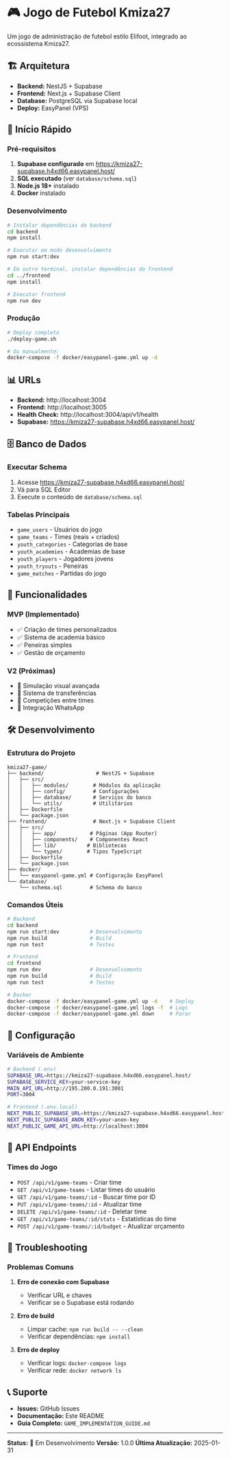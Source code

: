 # 🎮 Jogo de Futebol Kmiza27

Um jogo de administração de futebol estilo Elifoot, integrado ao ecossistema Kmiza27.

## 🏗️ Arquitetura

- **Backend:** NestJS + Supabase
- **Frontend:** Next.js + Supabase Client  
- **Database:** PostgreSQL via Supabase local
- **Deploy:** EasyPanel (VPS)

## 🚀 Início Rápido

### Pré-requisitos

1. **Supabase configurado** em https://kmiza27-supabase.h4xd66.easypanel.host/
2. **SQL executado** (ver `database/schema.sql`)
3. **Node.js 18+** instalado
4. **Docker** instalado

### Desenvolvimento

```bash
# Instalar dependências do backend
cd backend
npm install

# Executar em modo desenvolvimento
npm run start:dev

# Em outro terminal, instalar dependências do frontend
cd ../frontend
npm install

# Executar frontend
npm run dev
```

### Produção

```bash
# Deploy completo
./deploy-game.sh

# Ou manualmente:
docker-compose -f docker/easypanel-game.yml up -d
```

## 📊 URLs

- **Backend:** http://localhost:3004
- **Frontend:** http://localhost:3005  
- **Health Check:** http://localhost:3004/api/v1/health
- **Supabase:** https://kmiza27-supabase.h4xd66.easypanel.host/

## 🗄️ Banco de Dados

### Executar Schema

1. Acesse https://kmiza27-supabase.h4xd66.easypanel.host/
2. Vá para SQL Editor
3. Execute o conteúdo de `database/schema.sql`

### Tabelas Principais

- `game_users` - Usuários do jogo
- `game_teams` - Times (reais + criados)
- `youth_categories` - Categorias de base
- `youth_academies` - Academias de base
- `youth_players` - Jogadores jovens
- `youth_tryouts` - Peneiras
- `game_matches` - Partidas do jogo

## 🎯 Funcionalidades

### MVP (Implementado)
- ✅ Criação de times personalizados
- ✅ Sistema de academia básico
- ✅ Peneiras simples
- ✅ Gestão de orçamento

### V2 (Próximas)
- 🔄 Simulação visual avançada
- 🔄 Sistema de transferências
- 🔄 Competições entre times
- 🔄 Integração WhatsApp

## 🛠️ Desenvolvimento

### Estrutura do Projeto

```
kmiza27-game/
├── backend/                 # NestJS + Supabase
│   ├── src/
│   │   ├── modules/        # Módulos da aplicação
│   │   ├── config/         # Configurações
│   │   ├── database/       # Serviços do banco
│   │   └── utils/          # Utilitários
│   ├── Dockerfile
│   └── package.json
├── frontend/               # Next.js + Supabase Client
│   ├── src/
│   │   ├── app/           # Páginas (App Router)
│   │   ├── components/    # Componentes React
│   │   ├── lib/          # Bibliotecas
│   │   └── types/        # Tipos TypeScript
│   ├── Dockerfile
│   └── package.json
├── docker/
│   └── easypanel-game.yml # Configuração EasyPanel
└── database/
    └── schema.sql         # Schema do banco
```

### Comandos Úteis

```bash
# Backend
cd backend
npm run start:dev          # Desenvolvimento
npm run build              # Build
npm run test               # Testes

# Frontend  
cd frontend
npm run dev                # Desenvolvimento
npm run build              # Build
npm run test               # Testes

# Docker
docker-compose -f docker/easypanel-game.yml up -d    # Deploy
docker-compose -f docker/easypanel-game.yml logs -f  # Logs
docker-compose -f docker/easypanel-game.yml down     # Parar
```

## 🔧 Configuração

### Variáveis de Ambiente

```bash
# Backend (.env)
SUPABASE_URL=https://kmiza27-supabase.h4xd66.easypanel.host/
SUPABASE_SERVICE_KEY=your-service-key
MAIN_API_URL=http://195.200.0.191:3001
PORT=3004

# Frontend (.env.local)
NEXT_PUBLIC_SUPABASE_URL=https://kmiza27-supabase.h4xd66.easypanel.host/
NEXT_PUBLIC_SUPABASE_ANON_KEY=your-anon-key
NEXT_PUBLIC_GAME_API_URL=http://localhost:3004
```

## 📝 API Endpoints

### Times do Jogo

- `POST /api/v1/game-teams` - Criar time
- `GET /api/v1/game-teams` - Listar times do usuário
- `GET /api/v1/game-teams/:id` - Buscar time por ID
- `PUT /api/v1/game-teams/:id` - Atualizar time
- `DELETE /api/v1/game-teams/:id` - Deletar time
- `GET /api/v1/game-teams/:id/stats` - Estatísticas do time
- `POST /api/v1/game-teams/:id/budget` - Atualizar orçamento

## 🚨 Troubleshooting

### Problemas Comuns

1. **Erro de conexão com Supabase**
   - Verificar URL e chaves
   - Verificar se o Supabase está rodando

2. **Erro de build**
   - Limpar cache: `npm run build -- --clean`
   - Verificar dependências: `npm install`

3. **Erro de deploy**
   - Verificar logs: `docker-compose logs`
   - Verificar rede: `docker network ls`

## 📞 Suporte

- **Issues:** GitHub Issues
- **Documentação:** Este README
- **Guia Completo:** `GAME_IMPLEMENTATION_GUIDE.md`

---

**Status:** 🚧 Em Desenvolvimento
**Versão:** 1.0.0
**Última Atualização:** 2025-01-31 